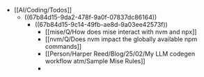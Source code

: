 - [[AI/Coding/Todos]]
	- ((67b84d15-9da2-478f-9a0f-07837dc86164))
		- ((67b84d15-9c14-49fb-ae8d-9a03ee42573f))
			- [[mise/Q/How does mise interact with nvm and npx]]
			- [[nvm/Q/Does nvm impact the globally available npm commands]]
			- [[Person/Harper Reed/Blog/25/02/My LLM codegen workflow atm/Sample Mise Rules]]
			-